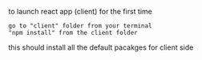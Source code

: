 to launch react app (client) for the first time



```
go to "client" folder from your terminal
"npm install" from the client folder
```

this should install all the default pacakges for client side


